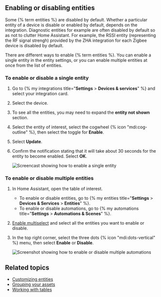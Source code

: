## Enabling or disabling entities

Some {% term entities %} are disabled by default. Whether a particular entity of a device is disable or enabled by default, depends on the integration. Diagnostic entities for example are often disabled by default so as not to clutter Home Assistant. For example, the RSSI entity (representing the RF signal strengh) provided by the ZHA integration for each Zigbee device is disabled by default.

There are different ways to enable {% term entities %}. You can enable a single entity in the entity settings, or you can enable multiple entities at once from the list of entities.

### To enable or disable a single entity

1. Go to {% my integrations title="**Settings** > **Devices & services**" %} and select your integration card.
2. Select the device.
3. To see all the entities, you may need to expand the **entity not shown** section.
4. Select the entity of interest, select the cogwheel {% icon "mdi:cog-outline" %}, then select the toggle for **Enable**.
5. Select **Update**.
6. Confirm the notification stating that it will take about 30 seconds for the entity to become enabled. Select **OK**.

   ![Screencast showing how to enable a single entity](/images/docs/configuration/enable_entity.webp)

### To enable or disable multiple entities

1. In Home Assistant, open the table of interest.
   - To enable or disable entities, go to {% my entities title="**Settings** > **Devices & Services** > **Entities**" %}.
   - To enable or disable automations, go to {% my automations title="**Settings** > **Automations & Scenes**" %}.
2. [Enable multiselect](/docs/organizing/tables) and select all the entities you want to enable or disable.
3. In the top right corner, select the three dots {% icon "mdi:dots-vertical" %} menu, then select **Enable** or **Disable**.

   ![Screenshot showing how to enable or disable multiple automations](/images/organizing/enable_disable.png)

## Related topics

- [Customizing entities](/docs/configuration/customizing-devices/)
- [Grouping your assets](/docs/organizing/)
- [Working with tables](/docs/organizing/tables)
